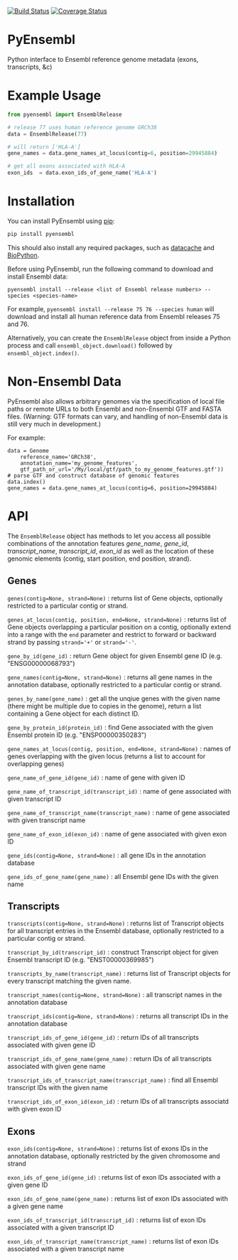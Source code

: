 [![Build Status](https://travis-ci.org/hammerlab/pyensembl.svg?branch=master)](https://travis-ci.org/hammerlab/pyensembl) [![Coverage Status](https://coveralls.io/repos/hammerlab/pyensembl/badge.svg?branch=master&service=github)](https://coveralls.io/github/hammerlab/pyensembl?branch=master)

PyEnsembl
=======

Python interface to Ensembl reference genome metadata (exons, transcripts, &c)

# Example Usage

```python
from pyensembl import EnsemblRelease

# release 77 uses human reference genome GRCh38
data = EnsemblRelease(77)

# will return ['HLA-A']
gene_names = data.gene_names_at_locus(contig=6, position=29945884)

# get all exons associated with HLA-A
exon_ids  = data.exon_ids_of_gene_name('HLA-A')
```

# Installation

You can install PyEnsembl using [pip](https://pip.pypa.io/en/latest/quickstart.html):

```sh
pip install pyensembl
```

This should also install any required packages, such as [datacache](https://github.com/hammerlab/datacache) and
[BioPython](http://biopython.org/).

Before using PyEnsembl, run the following command to download and install
Ensembl data:

```
pyensembl install --release <list of Ensembl release numbers> --species <species-name>
```

For example, `pyensembl install --release 75 76 --species human` will download and install all
human reference data from Ensembl releases 75 and 76.

Alternatively, you can create the `EnsemblRelease` object from inside a Python
process and call `ensembl_object.download()` followed by `ensembl_object.index()`.

# Non-Ensembl Data

PyEnsembl also allows arbitrary genomes via the specification
of local file paths or remote URLs to both Ensembl and non-Ensembl GTF
and FASTA files. (Warning: GTF formats can vary, and handling of
non-Ensembl data is still very much in development.)

For example:

```
data = Genome
    reference_name='GRCh38',
    annotation_name='my_genome_features',
    gtf_path_or_url='/My/local/gtf/path_to_my_genome_features.gtf'))
# parse GTF and construct database of genomic features
data.index()
gene_names = data.gene_names_at_locus(contig=6, position=29945884)
```

# API

The `EnsemblRelease` object has methods to let you access all possible
combinations of the annotation features *gene\_name*, *gene\_id*,
*transcript\_name*, *transcript\_id*, *exon\_id* as well as the location of
these genomic elements (contig, start position, end position, strand).

## Genes

`genes(contig=None, strand=None)`
: returns list of Gene objects, optionally restricted to a particular contig
or strand.

`genes_at_locus(contig, position, end=None, strand=None)`
: returns list of Gene objects overlapping a particular position on a contig,
optionally extend into a range with the `end` parameter and restrict to
forward or backward strand by passing `strand='+'` or `strand='-'`.

`gene_by_id(gene_id)`
: return Gene object for given Ensembl gene ID (e.g. "ENSG00000068793")

`gene_names(contig=None, strand=None)`
: returns all gene names in the annotation database, optionally restricted
to a particular contig or strand.

`genes_by_name(gene_name)`
 : get all the unqiue genes with the given name (there might be multiple
due to copies in the genome), return a list containing a Gene object for each
distinct ID.

`gene_by_protein_id(protein_id)`
: find Gene associated with the given Ensembl protein ID (e.g. "ENSP00000350283")

`gene_names_at_locus(contig, position, end=None, strand=None)`
: names of genes overlapping with the given locus
(returns a list to account for overlapping genes)

`gene_name_of_gene_id(gene_id)`
: name of gene with given ID

`gene_name_of_transcript_id(transcript_id)`
: name of gene associated with given transcript ID

`gene_name_of_transcript_name(transcript_name)`
: name of gene associated with given transcript name

`gene_name_of_exon_id(exon_id)`
: name of gene associated with given exon ID

`gene_ids(contig=None, strand=None)`
: all gene IDs in the annotation database

`gene_ids_of_gene_name(gene_name)`
: all Ensembl gene IDs with the given name


## Transcripts

`transcripts(contig=None, strand=None)`
: returns list of Transcript objects for all transcript entries in the
Ensembl database, optionally restricted to a particular contig or strand.

`transcript_by_id(transcript_id)`
: construct Transcript object for given Ensembl transcript ID (e.g. "ENST00000369985")

`transcripts_by_name(transcript_name)`
: returns list of Transcript objects for every transcript matching the given name.

`transcript_names(contig=None, strand=None)`
: all transcript names in the annotation database

`transcript_ids(contig=None, strand=None)`
: returns all transcript IDs in the annotation database

`transcript_ids_of_gene_id(gene_id)`
: return IDs of all transcripts associated with given gene ID

`transcript_ids_of_gene_name(gene_name)`
: return IDs of all transcripts associated with given gene name

`transcript_ids_of_transcript_name(transcript_name)`
: find all Ensembl transcript IDs with the given name

`transcript_ids_of_exon_id(exon_id)`
: return IDs of all transcripts associatd with given exon ID


## Exons

`exon_ids(contig=None, strand=None)`
: returns list of exons IDs in the annotation database, optionally restricted
by the given chromosome and strand

`exon_ids_of_gene_id(gene_id)`
: returns list of exon IDs associated with a given gene ID

`exon_ids_of_gene_name(gene_name)`
: returns list of exon IDs associated with a given gene name

`exon_ids_of_transcript_id(transcript_id)`
: returns list of exon IDs associated with a given transcript ID

`exon_ids_of_transcript_name(transcript_name)`
: returns list of exon IDs associated with a given transcript name
